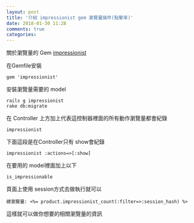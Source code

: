 ```yaml
---
layout: post
title: '介紹 impressionist gem 瀏覽量插件(點擊率)'
date: 2018-01-30 11:28
comments: true
categories: 
---
```

關於瀏覽量的 Gem [impressionist](https://github.com/charlotte-ruby/impressionist)

在Gemfile安裝

	gem 'impressionist'

安裝瀏覽量需要的 model

	rails g impressionist
	rake db:migrate

在 Controller 上方加上代表這控制器裡面的所有動作瀏覽量都會紀錄

	impressionist	

下面這段是在Controller只有 show會紀錄

	impressionist :actions=>[:show]

在要用的 model裡面加上以下

	is_impressionable

頁面上使用 session方式去做執行就可以

	總瀏覽量: <%= product.impressionist_count(:filter=>:session_hash) %>

這樣就可以做你想要的相關瀏覽量的資訊